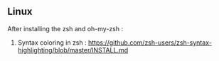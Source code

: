 ## Linux

After installing the zsh and oh-my-zsh :

1. Syntax coloring in zsh : https://github.com/zsh-users/zsh-syntax-highlighting/blob/master/INSTALL.md
